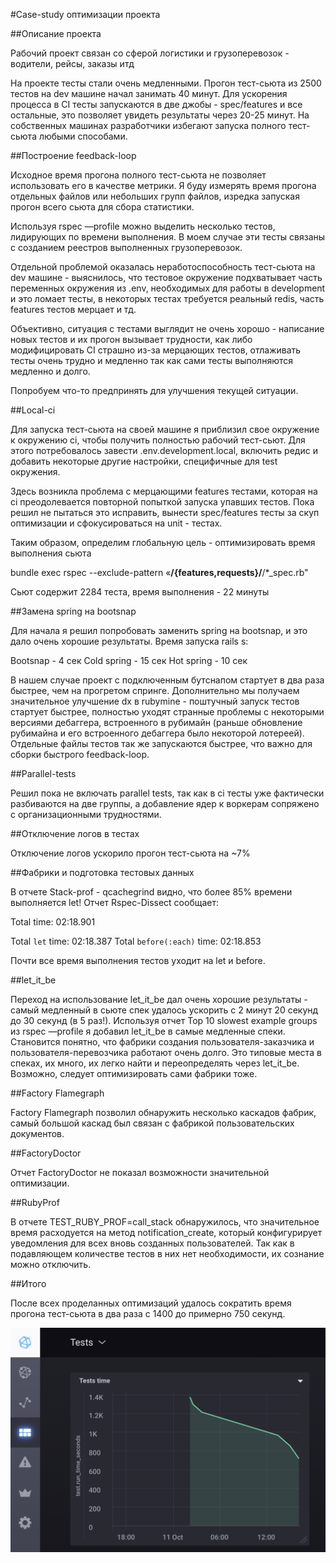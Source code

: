 #Case-study оптимизации проекта

##Описание проекта

Рабочий проект связан со сферой логистики и грузоперевозок - водители, рейсы, заказы итд

На проекте тесты стали очень медленными. Прогон тест-сьюта из 2500 тестов на dev машине начал занимать 40 минут. Для ускорения процесса в CI тесты запускаются в две джобы - spec/features и все остальные, это позволяет увидеть результаты через 20-25 минут. На собственных машинах разработчики избегают запуска полного тест-сьюта любыми способами.

##Построение feedback-loop

Исходное время прогона полного тест-сьюта не позволяет использовать его в качестве метрики. Я буду измерять время прогона отдельных файлов или небольших групп файлов, изредка запуская прогон всего сьюта для сбора статистики. 

Используя rspec —profile можно выделить несколько тестов, лидирующих по времени выполнения. В моем случае эти тесты связаны с созданием реестров выполненных грузоперевозок. 

Отдельной проблемой оказалась неработоспособность тест-сьюта на dev машине - выяснилось, что тестовое окружение подхватывает часть переменных окружения из .env, необходимых для работы в development и это ломает тесты, в некоторых тестах требуется реальный redis, часть features тестов мерцает и тд.

Объективно, ситуация с тестами выглядит не очень хорошо - написание новых тестов и их прогон вызывает трудности, как либо модифицировать CI страшно из-за мерцающих тестов, отлаживать тесты очень трудно и медленно так как сами тесты выполняются медленно и долго. 

Попробуем что-то предпринять для улучшения текущей ситуации.

##Local-ci

Для запуска тест-сьюта на своей машине я приблизил свое окружение к окружению ci, чтобы получить полностью рабочий тест-сьют. 
Для этого потребовалось завести .env.development.local, включить редис и добавить некоторые другие настройки, специфичные для test окружения.

Здесь возникла проблема с мерцающими features тестами, которая на ci преодолевается повторной попыткой запуска упавших тестов. Пока решил не пытаться это исправить, вынести spec/features тесты за скуп оптимизации и сфокусироваться на unit - тестах.

Таким образом, определим глобальную цель - 
оптимизировать время выполнения сьюта

bundle exec rspec --exclude-pattern «**/{features,requests}/**/*_spec.rb"

Сьют содержит 2284 теста, время выполнения - 22 минуты

##Замена spring на bootsnap

Для начала я решил попробовать заменить spring на bootsnap, и это дало очень хорошие результаты. Время запуска rails s:

Bootsnap - 4 сек
Cold spring - 15 сек
Hot spring - 10 сек

В нашем случае проект с подключенным бутснапом стартует в два раза быстрее, чем на прогретом спринге. Дополнительно мы получаем значительное улучшение dx в rubymine - поштучный запуск тестов стартует быстрее, полностью уходят странные проблемы с некоторыми версиями дебаггера, встроенного в рубимайн (раньше обновление рубимайна и его встроенного дебаггера было некоторой лотереей).
Отдельные файлы тестов так же запускаются быстрее, что важно для сборки быстрого feedback-loop.

##Parallel-tests

Решил пока не включать parallel tests, так как в ci тесты уже фактически разбиваются на две группы, а добавление ядер к воркерам сопряжено с организационными трудностями.

##Отключение логов в тестах

Отключение логов ускорило прогон тест-сьюта на ~7%

##Фабрики и подготовка тестовых данных

В отчете Stack-prof - qcachegrind видно, что более 85% времени выполняется let! Отчет Rspec-Dissect сообщает: 

Total time: 02:18.901

Total `let` time: 02:18.387
Total `before(:each)` time: 02:18.853

Почти все время выполнения тестов уходит на let и before. 

##let_it_be

Переход на использование let_it_be дал очень хорошие результаты - самый медленный в сьюте спек удалось ускорить с 2 минут 20 секунд до 30 секунд (в 5 раз!). Используя отчет Top 10 slowest example groups из rspec —profile я добавил let_it_be в самые медленные спеки. Становится понятно, что фабрики создания пользователя-заказчика и пользователя-перевозчика работают очень долго. Это типовые места в спеках, их много, их легко найти и переопределять через let_it_be.
Возможно, следует оптимизировать сами фабрики тоже.

##Factory Flamegraph

Factory Flamegraph позволил обнаружить несколько каскадов фабрик, самый большой каскад был связан с фабрикой пользовательских документов. 

##FactoryDoctor

Отчет FactoryDoctor не показал возможности значительной оптимизации.

##RubyProf

В отчете TEST_RUBY_PROF=call_stack обнаружилось, что значительное время расходуется на 
метод notification_create, который конфигурирует уведомления для всех вновь созданных пользователей. Так как в подавляющем количестве тестов в них нет необходимости, их сознание можно отключить. 

##Итого

После всех проделанных оптимизаций удалось сократить время прогона тест-сьюта в два раза с 1400 до примерно 750 секунд. 

![gr](2019-10-11.16.25.21.png)
